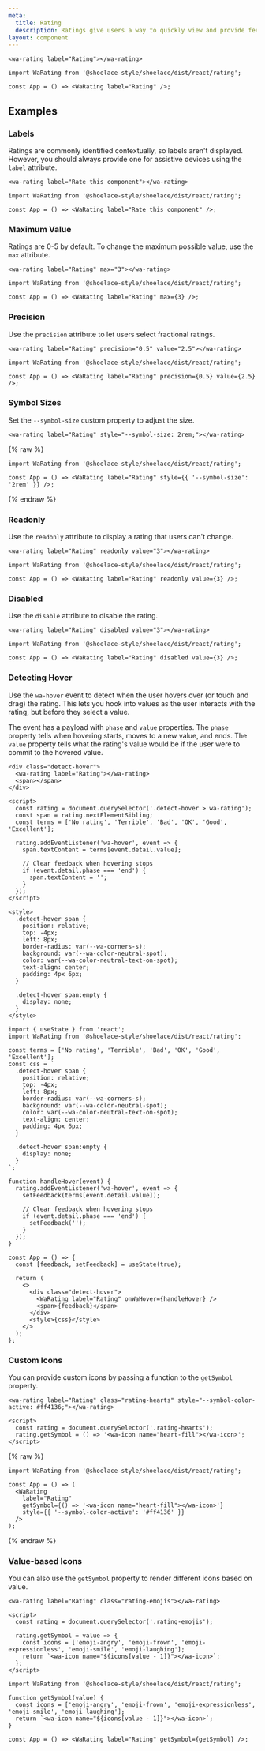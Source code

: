 ```yaml
---
meta:
  title: Rating
  description: Ratings give users a way to quickly view and provide feedback.
layout: component
---
```


```html:preview
<wa-rating label="Rating"></wa-rating>
```

```jsx:react
import WaRating from '@shoelace-style/shoelace/dist/react/rating';

const App = () => <WaRating label="Rating" />;
```

## Examples

### Labels

Ratings are commonly identified contextually, so labels aren't displayed. However, you should always provide one for assistive devices using the `label` attribute.

```html:preview
<wa-rating label="Rate this component"></wa-rating>
```

```jsx:react
import WaRating from '@shoelace-style/shoelace/dist/react/rating';

const App = () => <WaRating label="Rate this component" />;
```

### Maximum Value

Ratings are 0-5 by default. To change the maximum possible value, use the `max` attribute.

```html:preview
<wa-rating label="Rating" max="3"></wa-rating>
```

```jsx:react
import WaRating from '@shoelace-style/shoelace/dist/react/rating';

const App = () => <WaRating label="Rating" max={3} />;
```

### Precision

Use the `precision` attribute to let users select fractional ratings.

```html:preview
<wa-rating label="Rating" precision="0.5" value="2.5"></wa-rating>
```

```jsx:react
import WaRating from '@shoelace-style/shoelace/dist/react/rating';

const App = () => <WaRating label="Rating" precision={0.5} value={2.5} />;
```

### Symbol Sizes

Set the `--symbol-size` custom property to adjust the size.

```html:preview
<wa-rating label="Rating" style="--symbol-size: 2rem;"></wa-rating>
```

{% raw %}

```jsx:react
import WaRating from '@shoelace-style/shoelace/dist/react/rating';

const App = () => <WaRating label="Rating" style={{ '--symbol-size': '2rem' }} />;
```

{% endraw %}

### Readonly

Use the `readonly` attribute to display a rating that users can't change.

```html:preview
<wa-rating label="Rating" readonly value="3"></wa-rating>
```

```jsx:react
import WaRating from '@shoelace-style/shoelace/dist/react/rating';

const App = () => <WaRating label="Rating" readonly value={3} />;
```

### Disabled

Use the `disable` attribute to disable the rating.

```html:preview
<wa-rating label="Rating" disabled value="3"></wa-rating>
```

```jsx:react
import WaRating from '@shoelace-style/shoelace/dist/react/rating';

const App = () => <WaRating label="Rating" disabled value={3} />;
```

### Detecting Hover

Use the `wa-hover` event to detect when the user hovers over (or touch and drag) the rating. This lets you hook into values as the user interacts with the rating, but before they select a value.

The event has a payload with `phase` and `value` properties. The `phase` property tells when hovering starts, moves to a new value, and ends. The `value` property tells what the rating's value would be if the user were to commit to the hovered value.

```html:preview
<div class="detect-hover">
  <wa-rating label="Rating"></wa-rating>
  <span></span>
</div>

<script>
  const rating = document.querySelector('.detect-hover > wa-rating');
  const span = rating.nextElementSibling;
  const terms = ['No rating', 'Terrible', 'Bad', 'OK', 'Good', 'Excellent'];

  rating.addEventListener('wa-hover', event => {
    span.textContent = terms[event.detail.value];

    // Clear feedback when hovering stops
    if (event.detail.phase === 'end') {
      span.textContent = '';
    }
  });
</script>

<style>
  .detect-hover span {
    position: relative;
    top: -4px;
    left: 8px;
    border-radius: var(--wa-corners-s);
    background: var(--wa-color-neutral-spot);
    color: var(--wa-color-neutral-text-on-spot);
    text-align: center;
    padding: 4px 6px;
  }

  .detect-hover span:empty {
    display: none;
  }
</style>
```

```jsx:react
import { useState } from 'react';
import WaRating from '@shoelace-style/shoelace/dist/react/rating';

const terms = ['No rating', 'Terrible', 'Bad', 'OK', 'Good', 'Excellent'];
const css = `
  .detect-hover span {
    position: relative;
    top: -4px;
    left: 8px;
    border-radius: var(--wa-corners-s);
    background: var(--wa-color-neutral-spot);
    color: var(--wa-color-neutral-text-on-spot);
    text-align: center;
    padding: 4px 6px;
  }

  .detect-hover span:empty {
    display: none;
  }
`;

function handleHover(event) {
  rating.addEventListener('wa-hover', event => {
    setFeedback(terms[event.detail.value]);

    // Clear feedback when hovering stops
    if (event.detail.phase === 'end') {
      setFeedback('');
    }
  });
}

const App = () => {
  const [feedback, setFeedback] = useState(true);

  return (
    <>
      <div class="detect-hover">
        <WaRating label="Rating" onWaHover={handleHover} />
        <span>{feedback}</span>
      </div>
      <style>{css}</style>
    </>
  );
};
```

### Custom Icons

You can provide custom icons by passing a function to the `getSymbol` property.

```html:preview
<wa-rating label="Rating" class="rating-hearts" style="--symbol-color-active: #ff4136;"></wa-rating>

<script>
  const rating = document.querySelector('.rating-hearts');
  rating.getSymbol = () => '<wa-icon name="heart-fill"></wa-icon>';
</script>
```

{% raw %}

```jsx:react
import WaRating from '@shoelace-style/shoelace/dist/react/rating';

const App = () => (
  <WaRating
    label="Rating"
    getSymbol={() => '<wa-icon name="heart-fill"></wa-icon>'}
    style={{ '--symbol-color-active': '#ff4136' }}
  />
);
```

{% endraw %}

### Value-based Icons

You can also use the `getSymbol` property to render different icons based on value.

```html:preview
<wa-rating label="Rating" class="rating-emojis"></wa-rating>

<script>
  const rating = document.querySelector('.rating-emojis');

  rating.getSymbol = value => {
    const icons = ['emoji-angry', 'emoji-frown', 'emoji-expressionless', 'emoji-smile', 'emoji-laughing'];
    return `<wa-icon name="${icons[value - 1]}"></wa-icon>`;
  };
</script>
```

```jsx:react
import WaRating from '@shoelace-style/shoelace/dist/react/rating';

function getSymbol(value) {
  const icons = ['emoji-angry', 'emoji-frown', 'emoji-expressionless', 'emoji-smile', 'emoji-laughing'];
  return `<wa-icon name="${icons[value - 1]}"></wa-icon>`;
}

const App = () => <WaRating label="Rating" getSymbol={getSymbol} />;
```
